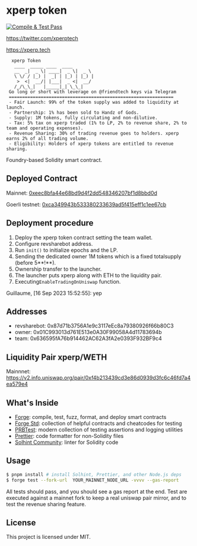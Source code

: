 # xperp token

[![Compile & Test Pass](https://github.com/x-perp/xperp/actions/workflows/ci.yml/badge.svg)](https://github.com/x-perp/xperp/actions/workflows/ci.yml)

https://twitter.com/xperptech

https://xperp.tech

```shell
  xperp Token
   ____  _____ ____  ____
   __  _|  _ \| ____|  _ \|  _ \
   \ \/ / |_) |  _| | |_) | |_) |
    >  <|  __/| |___|  _ <|  __/
   /_/\_\_|   |_____|_| \_\_|
 Go long or short with leverage on @friendtech keys via Telegram
 ==============================================================
 - Fair Launch: 99% of the token supply was added to liquidity at launch.
 - Partnership: 1% has been sold to Handz of Gods.
 - Supply: 1M tokens, fully circulating and non-dilutive.
 - Tax: 5% tax on xperp traded (1% to LP, 2% to revenue share, 2% to team and operating expenses).
 - Revenue Sharing: 30% of trading revenue goes to holders. xperp earns 2% of all trading volume.
 - Eligibility: Holders of xperp tokens are entitled to revenue sharing.
```

Foundry-based Solidity smart contract.

## Deployed Contract

Mainnet:
[0xeec8bfa44e68bd9d4f2dd548346207bf1d8bbd0d](https://etherscan.io/address/0xeec8bfa44e68bd9d4f2dd548346207bf1d8bbd0d)

Goerli testnet:
[0xca349943b533380233639ad5f415eff1c1ee67cb](https://goerli.etherscan.io/address/0xca349943b533380233639ad5f415eff1c1ee67cb)

## Deployment procedure

1. Deploy the xperp token contract setting the team wallet.
2. Configure revsharebot address.
3. Run `init()` to initialize epochs and the LP.
4. Sending the dedicated owner 1M tokens which is a fixed totalsupply (before 5**!**).
5. Ownership transfer to the launcher.
6. The launcher puts xperp along with ETH to the liquidity pair.
6. Executing`EnableTradingOnUniswap` function.

Guillaume, [16 Sep 2023 15:52:55]:
yep

## Addresses

- revsharebot: 0x87d71b3756A1e9c3117eEc8a79380926f66b80C3
- owner: 0x01C993013d761E513e0A30F99058A4d11783694b
- team: 0x636595fA76b914462AC62A3fA2e0393F932BF9c4

## Liquidity Pair xperp/WETH

Mainnnet:
https://v2.info.uniswap.org/pair/0xf4b213439cd3e86d0939d3fc6c46fd7a4ea579e4

## What's Inside

- [Forge](https://github.com/foundry-rs/foundry/blob/master/forge): compile, test, fuzz, format, and deploy smart
  contracts
- [Forge Std](https://github.com/foundry-rs/forge-std): collection of helpful contracts and cheatcodes for testing
- [PRBTest](https://github.com/PaulRBerg/prb-test): modern collection of testing assertions and logging utilities
- [Prettier](https://github.com/prettier/prettier): code formatter for non-Solidity files
- [Solhint Community](https://github.com/solhint-community/solhint-community): linter for Solidity code

## Usage

```sh
$ pnpm install # install Solhint, Prettier, and other Node.js deps
$ forge test --fork-url  YOUR_MAINNET_NODE_URL -vvvv --gas-report
```

All tests should pass, and you should see a gas report at the end.
Test are executed against a mainnet fork to keep a real uniswap pair mirror, and to test the revenue sharing feature.

## License

This project is licensed under MIT.
